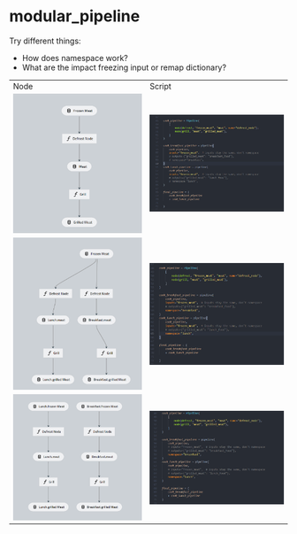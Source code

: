# modular_pipeline

Try different things:
* How does namespace work?
* What are the impact freezing input or remap dictionary?



|     |     |
| --- | --- |
| Node | Script |
| ![images/pipeline_1.png](images/pipeline_1.png) | ![images/code_1.png](images/code_1.png) |
| ![images/pipeline_2.png](images/pipeline_2.png) | ![images/code_2.png](images/code_2.png) |
| ![images/pipeline_3.png](images/pipeline_3.png) | ![images/code_3.png](images/code_3.png) |